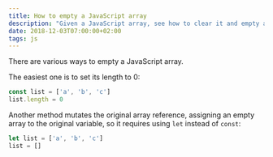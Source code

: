 ```yaml
---
title: How to empty a JavaScript array
description: "Given a JavaScript array, see how to clear it and empty all its elements"
date: 2018-12-03T07:00:00+02:00
tags: js
---
```


There are various ways to empty a JavaScript array.

The easiest one is to set its length to 0:

```js
const list = ['a', 'b', 'c']
list.length = 0
```

Another method mutates the original array reference, assigning an empty array to the original variable, so it requires using `let` instead of `const`:

```js
let list = ['a', 'b', 'c']
list = []
```

